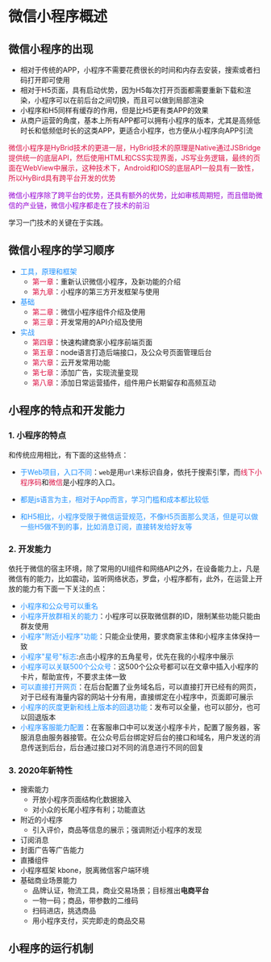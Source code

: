 # 微信小程序概述

## 微信小程序的出现
+ 相对于传统的APP，小程序不需要花费很长的时间和内存去安装，搜索或者扫码打开即可使用
+ 相对于H5页面，具有启动优势，因为H5每次打开页面都需要重新下载和渲染，小程序可以在前后台之间切换，而且可以做到局部渲染
+ 小程序和H5同样有缓存的作用，但是比H5更有类APP的效果
+ 从商户运营的角度，基本上所有APP都可以拥有小程序的版本，尤其是高频低时长和低频低时长的这类APP，更适合小程序，也方便从小程序向APP引流

<font color=#DD1144>微信小程序是HyBrid技术的更进一层，HyBrid技术的原理是Native通过JSBridge提供统一的底层API，然后使用HTML和CSS实现界面，JS写业务逻辑，最终的页面在WebView中展示，这种技术下，Android和IOS的底层API一般具有一致性，所以HyBird具有跨平台开发的优势</font>

<font color=#9400D3>微信小程序除了跨平台的优势，还具有额外的优势，比如审核周期短，而且借助微信的产业链，微信小程序都走在了技术的前沿</font>

学习一门技术的关键在于实践。

## 微信小程序的学习顺序
+ <font color=#1E90FF>工具，原理和框架</font>
  + <font color=#DD1144>第一章</font>：重新认识微信小程序，及新功能的介绍
  + <font color=#DD1144>第九章</font>：小程序的第三方开发框架与使用
+ <font color=#1E90FF>基础</font>
  + <font color=#DD1144>第二章</font>：微信小程序组件介绍及使用
  + <font color=#DD1144>第三章</font>：开发常用的API介绍及使用
+ <font color=#1E90FF>实战</font>
  + <font color=#DD1144>第四章</font>：快速构建商家小程序前端页面
  + <font color=#DD1144>第五章</font>：node语言打造后端接口，及公众号页面管理后台
  + <font color=#DD1144>第六章</font>：云开发常用功能
  + <font color=#DD1144>第七章</font>：添加广告，实现流量变现
  + <font color=#DD1144>第八章</font>：添加日常运营插件，组件用户长期留存和高频互动

## 小程序的特点和开发能力
### 1. 小程序的特点
和传统应用相比，有下面的这些特点：
+ <font color=#1E90FF>于Web项目，入口不同</font>：`web`是用`url`来标识自身，依托于搜索引擎，而<font color=#DD1144>线下小程序码</font>和<font color=#DD1144>微信</font>是小程序的入口。

+ <font color=#1E90FF>都是js语言为主，相对于App而言，学习门槛和成本都比较低</font>

+ <font color=#1E90FF>和H5相比，小程序受限于微信运营规范，不像H5页面那么灵活，但是可以做一些H5做不到的事，比如消息订阅，直接转发给好友等</font>

### 2. 开发能力
依托于微信的宿主环境，除了常用的UI组件和网络API之外，在设备能力上，凡是微信有的能力，比如震动，监听网络状态，罗盘，小程序都有，此外，在运营上开放的能力有下面一下关注的点：
+ <font color=#1E90FF>小程序和公众号可以重名</font>
+ <font color=#1E90FF>小程序开放群相关的能力</font>：小程序可以获取微信群的ID，限制某些功能只能由群友使用
+ <font color=#1E90FF>小程序"附近小程序"功能</font>：只能企业使用，要求商家主体和小程序主体保持一致
+ <font color=#1E90FF>小程序"星号"标志</font>:点击小程序的五角星号，优先在我的小程序中展示
+ <font color=#1E90FF>小程序可以关联500个公众号</font>：这500个公众号都可以在文章中插入小程序的卡片，帮助宣传，不要求主体一致
+ <font color=#1E90FF>可以直接打开网页</font>：在后台配置了业务域名后，可以直接打开已经有的网页，对于已经有海量内容的网站十分有用，直接绑定在小程序中，页面即可展示
+ <font color=#1E90FF>小程序的灰度更新和线上版本的回退功能</font>：发布可以全量，也可以部分，也可以回退版本
+ <font color=#1E90FF>小程序客服能力配置</font>：在客服串口中可以发送小程序卡片，配置了服务器，客服消息由服务器接管。在公众号后台绑定好后台的接口和域名，用户发送的消息传送到后台，后台通过接口对不同的消息进行不同的回复

### 3. 2020年新特性
+ 搜索能力
  + 开放小程序页面结构化数据接入
  + 对小众的长尾小程序有利；功能直达
+ 附近的小程序
  + 引入评价，商品等信息的展示；强调附近小程序的发现
+ 订阅消息
+ 封面广告等广告能力
+ 直播组件
+ 小程序框架 kbone，脱离微信客户端环境
+ 基础商业场景能力
  + 品牌认证，物流工具，商业交易场景；目标推出**电商平台**
  +  一物一码；商品，带参数的二维码
    + 扫码进店，挑选商品
    + 用小程序支付，买完即走的商品交易


## 小程序的运行机制
